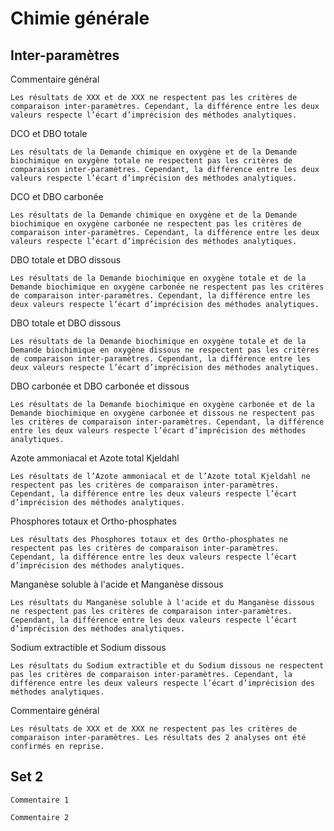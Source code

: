 # Chimie générale

## Inter-paramètres
Commentaire général
```
Les résultats de XXX et de XXX ne respectent pas les critères de comparaison inter-paramètres. Cependant, la différence entre les deux valeurs respecte l’écart d’imprécision des méthodes analytiques.
```
DCO et DBO totale
```
Les résultats de la Demande chimique en oxygène et de la Demande biochimique en oxygène totale ne respectent pas les critères de comparaison inter-paramètres. Cependant, la différence entre les deux valeurs respecte l’écart d’imprécision des méthodes analytiques.
```
DCO et DBO carbonée
```
Les résultats de la Demande chimique en oxygène et de la Demande biochimique en oxygène carbonée ne respectent pas les critères de comparaison inter-paramètres. Cependant, la différence entre les deux valeurs respecte l’écart d’imprécision des méthodes analytiques.
```
DBO totale et DBO dissous
```
Les résultats de la Demande biochimique en oxygène totale et de la Demande biochimique en oxygène carbonée ne respectent pas les critères de comparaison inter-paramètres. Cependant, la différence entre les deux valeurs respecte l’écart d’imprécision des méthodes analytiques.
```
DBO totale et DBO dissous
```
Les résultats de la Demande biochimique en oxygène totale et de la Demande biochimique en oxygène dissous ne respectent pas les critères de comparaison inter-paramètres. Cependant, la différence entre les deux valeurs respecte l’écart d’imprécision des méthodes analytiques.
```
DBO carbonée et DBO carbonée et dissous
```
Les résultats de la Demande biochimique en oxygène carbonée et de la Demande biochimique en oxygène carbonée et dissous ne respectent pas les critères de comparaison inter-paramètres. Cependant, la différence entre les deux valeurs respecte l’écart d’imprécision des méthodes analytiques.
```
Azote ammoniacal et Azote total Kjeldahl
```
Les résultats de l’Azote ammoniacal et de l’Azote total Kjeldahl ne respectent pas les critères de comparaison inter-paramètres. Cependant, la différence entre les deux valeurs respecte l’écart d’imprécision des méthodes analytiques.
```
Phosphores totaux et Ortho-phosphates
```
Les résultats des Phosphores totaux et des Ortho-phosphates ne respectent pas les critères de comparaison inter-paramètres. Cependant, la différence entre les deux valeurs respecte l’écart d’imprécision des méthodes analytiques.
```
Manganèse soluble à l'acide et Manganèse dissous
```
Les résultats du Manganèse soluble à l'acide et du Manganèse dissous ne respectent pas les critères de comparaison inter-paramètres. Cependant, la différence entre les deux valeurs respecte l’écart d’imprécision des méthodes analytiques.
```
Sodium extractible et Sodium dissous
```
Les résultats du Sodium extractible et du Sodium dissous ne respectent pas les critères de comparaison inter-paramètres. Cependant, la différence entre les deux valeurs respecte l’écart d’imprécision des méthodes analytiques.
```
Commentaire général
```
Les résultats de XXX et de XXX ne respectent pas les critères de comparaison inter-paramètres. Les résultats des 2 analyses ont été confirmés en reprise.
```


## Set 2

```
Commentaire 1
```

```
Commentaire 2
```
